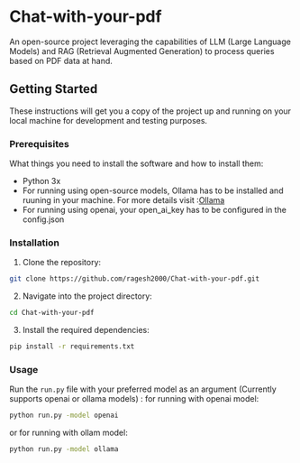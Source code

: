 # Chat-with-your-pdf
An open-source project leveraging the capabilities of LLM (Large Language Models) and RAG (Retrieval Augmented Generation) to process queries based on PDF data at hand.

## Getting Started
These instructions will get you a copy of the project up and running on your local machine for development and testing purposes.

### Prerequisites
What things you need to install the software and how to install them:
+ Python 3x
+ For running using open-source models, Ollama has to be installed and ruuning in your machine. For more details visit :[Ollama](https://ollama.com/)
+ For running using openai, your open_ai_key has to be configured in the config.json

### Installation
1. Clone the repository:
``` bash
git clone https://github.com/ragesh2000/Chat-with-your-pdf.git
```

2. Navigate into the project directory:
``` bash
cd Chat-with-your-pdf
```

3. Install the required dependencies:
```bash
pip install -r requirements.txt
```
### Usage

Run the ```run.py``` file with your preferred model as an argument (Currently supports openai or ollama models) :
for running with openai model:
``` bash 
python run.py -model openai
```
or for running with ollam model:
``` bash 
python run.py -model ollama
```

